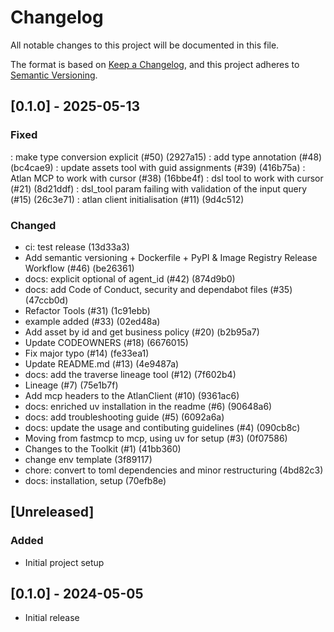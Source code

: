 # Changelog

All notable changes to this project will be documented in this file.

The format is based on [Keep a Changelog](https://keepachangelog.com/en/1.1.0/),
and this project adheres to [Semantic Versioning](https://semver.org/spec/v2.0.0.html).

## [0.1.0] - 2025-05-13

### Fixed

: make type conversion explicit (#50) (2927a15)
: add type annotation (#48) (bc4cae9)
: update assets tool with guid assignments (#39) (416b75a)
: Atlan MCP to work with cursor (#38) (16bbe4f)
: dsl tool to work with cursor (#21) (8d21ddf)
: dsl_tool param failing with validation of the input query (#15) (26c3e71)
: atlan client initialisation (#11) (9d4c512)


### Changed

* ci: test release (13d33a3)
* Add semantic versioning + Dockerfile + PyPI & Image Registry Release Workflow (#46) (be26361)
* docs: explicit optional of agent_id (#42) (874d9b0)
* docs: add Code of Conduct, security and dependabot files (#35) (47ccb0d)
* Refactor Tools (#31) (1c91ebb)
* example added (#33) (02ed48a)
* Add asset by id and get business policy (#20) (b2b95a7)
* Update CODEOWNERS (#18) (6676015)
* Fix major typo (#14) (fe33ea1)
* Update README.md (#13) (4e9487a)
* docs: add the traverse lineage tool (#12) (7f602b4)
* Lineage (#7) (75e1b7f)
* Add mcp headers to the AtlanClient (#10) (9361ac6)
* docs: enriched uv installation in the readme (#6) (90648a6)
* docs: add troubleshooting guide (#5) (6092a6a)
* docs: update the usage and contibuting guidelines (#4) (090cb8c)
* Moving from fastmcp to mcp, using uv for setup (#3) (0f07586)
* Changes to the Toolkit (#1) (41bb360)
* change env template (3f89117)
* chore: convert to toml dependencies and minor restructuring (4bd82c3)
* docs: installation, setup (70efb8e)



## [Unreleased]

### Added
- Initial project setup

## [0.1.0] - 2024-05-05
- Initial release
